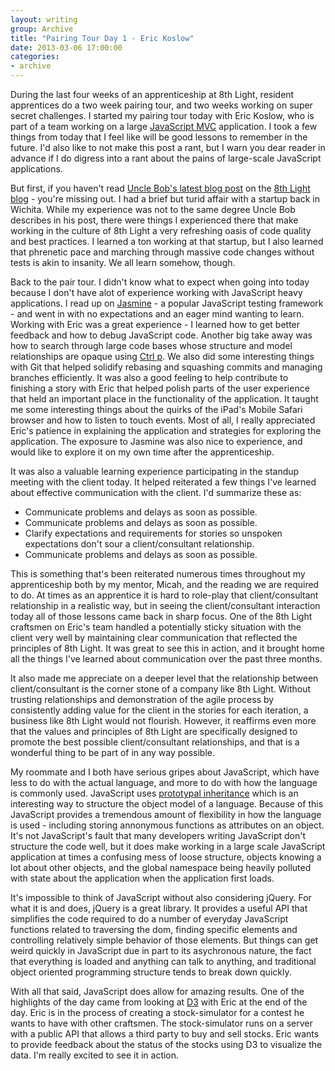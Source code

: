 ```yaml
---
layout: writing
group: Archive
title: "Pairing Tour Day 1 - Eric Koslow"
date: 2013-03-06 17:00:00
categories:
- archive
---
```


During the last four weeks of an apprenticeship at 8th Light, resident apprentices do a two week pairing tour, and two weeks working on super secret challenges. I started my pairing tour today with Eric Koslow, who is part of a team working on a large [JavaScript MVC](http://javascriptmvc.com/) application. I took a few things from today that I feel like will be good lessons to remember in the future. I'd also like to not make this post a rant, but I warn you dear reader in advance if I do digress into a rant about the pains of large-scale JavaScript applications.

But first, if you haven't read [Uncle Bob's latest blog post](http://blog.8thlight.com/uncle-bob/2013/03/05/TheStartUpTrap.html) on the [8th Light blog](http://blog.8thlight.com) - you're missing out. I had a brief but turid affair with a startup back in Wichita. While my experience was not to the same degree Uncle Bob describes in his post, there were things I experienced there that make working in the culture of 8th Light a very refreshing oasis of code quality and best practices. I learned a ton working at that startup, but I also learned that phrenetic pace and marching through massive code changes without tests is akin to insanity. We all learn somehow, though.

Back to the pair tour. I didn't know what to expect when going into today because I don't have alot of experience working with JavaScript heavy applications. I read up on [Jasmine](http://pivotal.github.com/jasmine/) - a popular JavaScript testing framework - and went in with no expectations and an eager mind wanting to learn. Working with Eric was a great experience - I learned how to get better feedback and how to debug JavaScript code. Another big take away was how to search through large code bases whose structure and model relationships are opaque using [Ctrl p](https://github.com/kien/ctrlp.vim). We also did some interesting things with Git that helped solidify rebasing and squashing commits and managing branches efficiently. It was also a good feeling to help contribute to finishing a story with Eric that helped polish parts of the user experience that held an important place in the functionality of the application. It taught me some interesting things about the quirks of the iPad's Mobile Safari browser and how to listen to touch events. Most of all, I really appreciated Eric's patience in explaining the application and strategies for exploring the application. The exposure to Jasmine was also nice to experience, and would like to explore it on my own time after the apprenticeship.

It was also a valuable learning experience participating in the standup meeting with the client today. It helped reiterated a few things I've learned about effective communication with the client. I'd summarize these as:

* Communicate problems and delays as soon as possible.
* Communicate problems and delays as soon as possible.
* Clarify expectations and requirements for stories so unspoken expectations don't sour a client/consultant relationship.
* Communicate problems and delays as soon as possible.

This is something that's been reiterated numerous times throughout my apprenticeship both by my mentor, Micah, and the reading we are required to do. At times as an apprentice it is hard to role-play that client/consultant relationship in a realistic way, but in seeing the client/consultant interaction today all of those lessons came back in sharp focus. One of the 8th Light craftsmen on Eric's team handled a potentially sticky situation with the client very well by maintaining clear communication that reflected the principles of 8th Light. It was great to see this in action, and it brought home all the things I've learned about communication over the past three months.

It also made me appreciate on a deeper level that the relationship between client/consultant is the corner stone of a company like 8th Light. Without trusting relationships and demonstration of the agile process by consistently adding value for the client in the stories for each iteration, a business like 8th Light would not flourish. However, it reaffirms even more that the values and principles of 8th Light are specifically designed to promote the best possible client/consultant relationships, and that is a wonderful thing to be part of in any way possible.

My roommate and I both have serious gripes about JavaScript, which have less to do with the actual language, and more to do with how the language is commonly used. JavaScript uses [prototypal inheritance](http://blog.vjeux.com/2011/javascript/how-prototypal-inheritance-really-works.html) which is an interesting way to structure the object model of a language. Because of this JavaScript provides a tremendous amount of flexibility in how the language is used - including storing annonymous functions as attributes on an object. It's not JavaScript's fault that many developers writing JavaScript don't structure the code well, but it does make working in a large scale JavaScript application at times a confusing mess of loose structure, objects knowing a lot about other objects, and the global namespace being heavily polluted with state about the application when the application first loads.

It's impossible to think of JavaScript without also considering jQuery. For what it is and does, jQuery is a great library. It provides a useful API that simplifies the code required to do a number of everyday JavaScript functions related to traversing the dom, finding specific elements and controlling relatively simple behavior of those elements. But things can get weird quickly in JavaScript due in part to its asychronous nature, the fact that everything is loaded and anything can talk to anything, and traditional object oriented programming structure tends to break down quickly.

With all that said, JavaScript does allow for amazing results. One of the highlights of the day came from looking at [D3](http://d3js.org/) with Eric at the end of the day. Eric is in the process of creating a stock-simulator for a contest he wants to have with other craftsmen. The stock-simulator runs on a server with a public API that allows a third party to buy and sell stocks. Eric wants to provide feedback about the status of the stocks using D3 to visualize the data. I'm really excited to see it in action.
